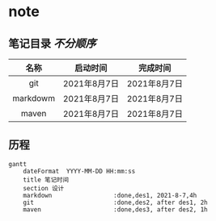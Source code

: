 # note

## 笔记目录 *不分顺序*  
|名称|启动时间|完成时间|
|:----:|:----:|:----:|
|git|2021年8月7日|2021年8月7日|
|markdowm|2021年8月7日|2021年8月7日|
|maven|2021年8月7日|2021年8月7日|

## 历程
```mermaid
gantt
    dateFormat  YYYY-MM-DD HH:mm:ss
    title 笔记时间
    section 设计
    markdown                 :done,des1, 2021-8-7,4h
    git                      :done,des2, after des1, 2h
    maven                    :done,des3, after des2, 1h
        
```
